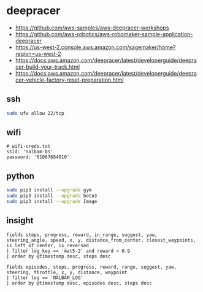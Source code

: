 # deepracer

* <https://github.com/aws-samples/aws-deepracer-workshops>
* <https://github.com/aws-robotics/aws-robomaker-sample-application-deepracer>
* <https://us-west-2.console.aws.amazon.com/sagemaker/home?region=us-west-2>
* <https://docs.aws.amazon.com/deepracer/latest/developerguide/deepracer-build-your-track.html>
* <https://docs.aws.amazon.com/deepracer/latest/developerguide/deepracer-vehicle-factory-reset-preparation.html>

## ssh

```bash
sudo ufw allow 22/tcp
```

## wifi

```
# wifi-creds.txt
ssid: 'nalbam-bs'
password: '01067684010'
```

## python

```bash
sudo pip3 install --upgrade gym
sudo pip3 install --upgrade boto3
sudo pip3 install --upgrade Image
```

## insight

```
fields steps, progress, reward, in_range, suggest, yaw, steering_angle, speed, x, y, distance_from_center, closest_waypoints, is_left_of_center, is_reversed
| filter log_key == 'mat5-2' and reward > 0.9
| order by @timestamp desc, steps desc
```

```
fields episodes, steps, progress, reward, range, suggest, yaw, steering, throttle, x, y, distance, waypoint
| filter log == 'NALBAM_LOG'
| order by @timestamp desc, episodes desc, steps desc
```
